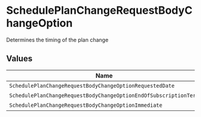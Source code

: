 # SchedulePlanChangeRequestBodyChangeOption

Determines the timing of the plan change


## Values

| Name                                                             | Value                                                            |
| ---------------------------------------------------------------- | ---------------------------------------------------------------- |
| `SchedulePlanChangeRequestBodyChangeOptionRequestedDate`         | requested_date                                                   |
| `SchedulePlanChangeRequestBodyChangeOptionEndOfSubscriptionTerm` | end_of_subscription_term                                         |
| `SchedulePlanChangeRequestBodyChangeOptionImmediate`             | immediate                                                        |